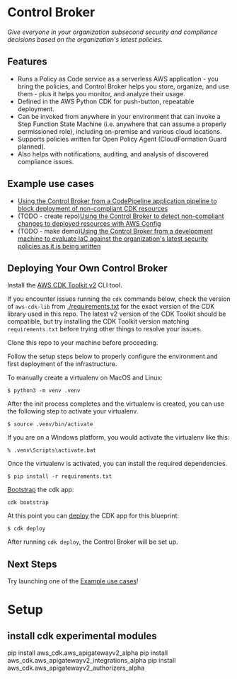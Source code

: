 # Control Broker

*Give everyone in your organization subsecond security and compliance decisions based on the organization's latest policies.*

## Features

* Runs a Policy as Code service as a serverless AWS application - you bring the policies, and Control Broker helps you store, organize, and use them - plus it helps you monitor, and analyze their usage.
* Defined in the AWS Python CDK for push-button, repeatable deployment.
* Can be invoked from anywhere in your environment that can invoke a Step Function State Machine (i.e. anywhere that can assume a properly permissioned role), including on-premise and various cloud locations.
* Supports policies written for Open Policy Agent (CloudFormation Guard planned).
* Also helps with notifications, auditing, and analysis of discovered compliance issues.

## Example use cases

* [Using the Control Broker from a CodePipeline application pipeline to block deployment of non-compliant CDK resources](https://github.com/VerticalRelevance/control-broker-codepipeline-example)
* (TODO - create repo)[Using the Control Broker to detect non-compliant changes to deployed resources with AWS Config]()
* (TODO - make demo)[Using the Control Broker from a development machine to evaluate IaC against the organization's latest security policies as it is being written]()

## Deploying Your Own Control Broker

Install the [AWS CDK Toolkit
v2](https://docs.aws.amazon.com/cdk/v2/guide/cli.html) CLI tool.

If you encounter issues running the `cdk` commands below, check the version of
`aws-cdk-lib` from [./requirements.txt](./requirements.txt) for the exact
version of the CDK library used in this repo. The latest v2 version of the CDK
Toolkit should be compatible, but try installing the CDK Toolkit version
matching `requirements.txt` before trying other things to resolve your issues.

Clone this repo to your machine before proceeding.

Follow the setup steps below to properly configure the environment and first
deployment of the infrastructure.

To manually create a virtualenv on MacOS and Linux:

``` $ python3 -m venv .venv ```

After the init process completes and the virtualenv is created, you can use the
following step to activate your virtualenv.

``` $ source .venv/bin/activate ```

If you are on a Windows platform, you would activate the virtualenv like this:

```
% .venv\Scripts\activate.bat
```

Once the virtualenv is activated, you can install the required dependencies.

``` $ pip install -r requirements.txt ```

[Bootstrap](https://docs.aws.amazon.com/cdk/v2/guide/cli.html#cli-bootstrap) the
cdk app:

``` cdk bootstrap ```

At this point you can
[deploy](https://docs.aws.amazon.com/cdk/v2/guide/cli.html#cli-deploy) the CDK
app for this blueprint:

``` $ cdk deploy ```

After running `cdk deploy`, the Control Broker will be set up.

## Next Steps

Try launching one of the [Example use cases]()!

# Setup

## install cdk experimental modules

pip install aws_cdk.aws_apigatewayv2_alpha
pip install aws_cdk.aws_apigatewayv2_integrations_alpha
pip install aws_cdk.aws_apigatewayv2_authorizers_alpha
